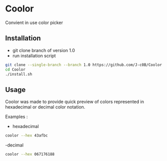 # Coolor
Convient in use color picker

## Installation
- git clone branch of version 1.0 
- run installation script

```sh
git clone --single-branch --branch 1.0 https://github.com/J-c0B/Coolor.git
cd Coolor
./install.sh

```

## Usage
Coolor was made to provide quick preview of colors represented in hexadecimal or decimal color notation.

Examples :

- hexadecimal
```sh
coolor --hex 43afbc
```

-decimal
```sh
coolor --hex 067176188
```
